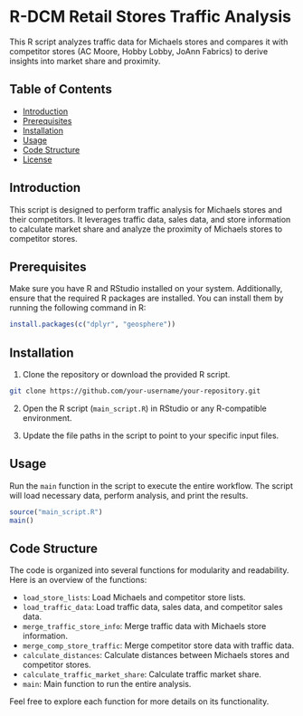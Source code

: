 # R-DCM Retail Stores Traffic Analysis

This R script analyzes traffic data for Michaels stores and compares it with competitor stores (AC Moore, Hobby Lobby, JoAnn Fabrics) to derive insights into market share and proximity.

## Table of Contents
- [Introduction](#introduction)
- [Prerequisites](#prerequisites)
- [Installation](#installation)
- [Usage](#usage)
- [Code Structure](#code-structure)
- [License](#license)

## Introduction

This script is designed to perform traffic analysis for Michaels stores and their competitors. It leverages traffic data, sales data, and store information to calculate market share and analyze the proximity of Michaels stores to competitor stores.

## Prerequisites

Make sure you have R and RStudio installed on your system. Additionally, ensure that the required R packages are installed. You can install them by running the following command in R:

```R
install.packages(c("dplyr", "geosphere"))
```

## Installation

1. Clone the repository or download the provided R script.

```bash
git clone https://github.com/your-username/your-repository.git
```

2. Open the R script (`main_script.R`) in RStudio or any R-compatible environment.

3. Update the file paths in the script to point to your specific input files.

## Usage

Run the `main` function in the script to execute the entire workflow. The script will load necessary data, perform analysis, and print the results.

```R
source("main_script.R")
main()
```

## Code Structure

The code is organized into several functions for modularity and readability. Here is an overview of the functions:

- `load_store_lists`: Load Michaels and competitor store lists.
- `load_traffic_data`: Load traffic data, sales data, and competitor sales data.
- `merge_traffic_store_info`: Merge traffic data with Michaels store information.
- `merge_comp_store_traffic`: Merge competitor store data with traffic data.
- `calculate_distances`: Calculate distances between Michaels stores and competitor stores.
- `calculate_traffic_market_share`: Calculate traffic market share.
- `main`: Main function to run the entire analysis.

Feel free to explore each function for more details on its functionality.
